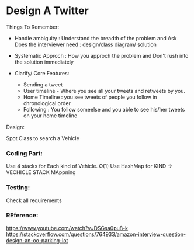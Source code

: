 # Design A Twitter

Things To Remember:
+ Handle ambiguity : Understand the breadth of the problem and Ask Does the interviewer need  : design/class diagram/ solution
+ Systematic Approch : How you approch the problem and Don't rush into the solution immediately

+ Clarify/ Core Features:  
	+  Sending a tweet
	+  User timeline  - Where you see all your tweets and retweets by you. 
	+  Home Timeline :  you see tweets of people you follow in chronological order
	+  Following : You follow someelse and you able to see his/her tweets on your home timeline
	

Design:


Spot Class to search a Vehicle

	 
### Coding Part:

Use 4 stacks for Each kind of Vehicle. O(1)
Use HashMap for KIND -> VECHICLE STACK MAppning

### Testing:
Check all requirements

### REference:
https://www.youtube.com/watch?v=DSGsa0pu8-k
https://stackoverflow.com/questions/764933/amazon-interview-question-design-an-oo-parking-lot